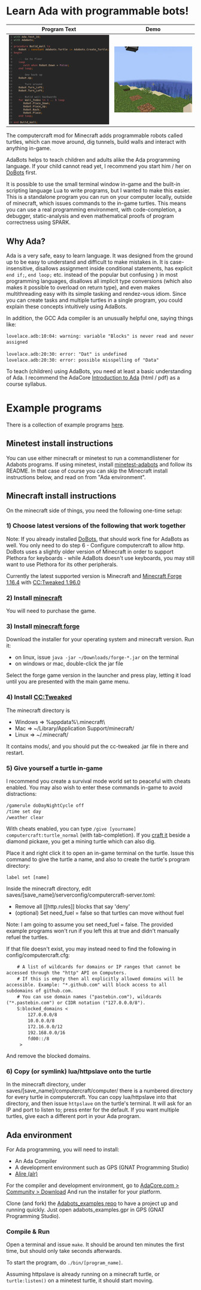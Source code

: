 # Learn Ada with programmable bots!

Program Text               |  Demo
:-------------------------:|:-------------------------:
![](demo/build_wall_program.png)  |  ![](demo/small_gif.gif)

The computercraft mod for Minecraft adds programmable robots called turtles,
which can move around, dig tunnels, build walls and interact with anything in-game.

AdaBots helps to teach children and adults alike the Ada programming language.
If your child cannot read yet, I recommend you start him / her on
[DoBots](http://github.com/TamaMcGlinn/DoBots) first.

It is possible to use the small terminal window in-game and the built-in scripting
language Lua to write programs, but I wanted to make this easier. This is a standalone
program you can run on your computer locally, outside of minecraft, which issues commands
to the in-game turtles. This means you can use a real programming environment, with
code-completion, a debugger, static-analysis and even mathematical proofs of program
correctness using SPARK.

## Why Ada?

Ada is a very safe, easy to learn language. It was designed from the ground up to be easy
to understand and difficult to make mistakes in. It is case-insensitive, disallows assignment
inside conditional statements, has explicit `end if;`, `end loop;` etc. instead of the popular
but confusing `}` in most programming languages, disallows all implicit type conversions
(which also makes it possible to overload on return type), and even makes multithreading easy with
its simple tasking and rendez-vous idiom. Since you can create tasks and multiple turtles in a single
program, you could explain these concepts intuitively using AdaBots.

In addition, the GCC Ada compiler is an unusually helpful one, saying things like:

```
lovelace.adb:10:04: warning: variable "Blocks" is never read and never assigned

lovelace.adb:20:30: error: "Dat" is undefined
lovelace.adb:20:30: error: possible misspelling of "Data"
```

To teach (children) using AdaBots, you need at least a basic understanding of Ada. I recommend
the AdaCore [Introduction to Ada](https://learn.adacore.com/courses/intro-to-ada/) (html / pdf)
as a course syllabus.

# Example programs

There is a collection of example programs [here](https://github.com/TamaMcGlinn/AdaBots_examples).


## Minetest install instructions

You can use either minecraft or minetest to run a commandlistener for Adabots programs.
If using minetest, install [minetest-adabots](https://github.com/TamaMcGlinn/minetest-adabots) and follow its README.
In that case of course you can skip the Minecraft install instructions below, and read on from "Ada environment".

## Minecraft install instructions

On the minecraft side of things, you need the following one-time setup:

### 1) Choose latest versions of the following that work together

Note: If you already installed [DoBots](http://github.com/TamaMcGlinn/DoBots), that should work fine for AdaBots as well. You only need to
do step 6 - Configure computercraft to allow http. DoBots uses a slightly older version of Minecraft in order to support Plethora for
keyboards - while AdaBots doesn't use keyboards, you may still want to use Plethora for its other peripherals.

Currently the latest supported version is Minecraft and
[Minecraft Forge 1.16.4](https://files.minecraftforge.net/net/minecraftforge/forge/index_1.16.4.html)
with [CC:Tweaked 1.96.0](https://www.curseforge.com/minecraft/mc-mods/cc-tweaked/files)

### 2) Install [minecraft](https://minecraft.net/)

You will need to purchase the game.

### 3) Install [minecraft forge](https://files.minecraftforge.net/net/minecraftforge/forge/)

Download the installer for your operating system and minecraft version. Run it:

- on linux, issue `java -jar ~/Downloads/forge-*.jar` on the terminal
- on windows or mac, double-click the jar file

Select the forge game version in the launcher and press play, letting it load until you
are presented with the main game menu.

### 4) Install [CC:Tweaked](https://www.curseforge.com/minecraft/mc-mods/cc-tweaked)

The minecraft directory is 

- Windows => %appdata%\\.minecraft\
- Mac     => ~/Library/Application Support/minecraft/
- Linux   => ~/.minecraft/

It contains mods/, and you should put the cc-tweaked .jar file in there and restart.

### 5) Give yourself a turtle in-game

I recommend you create a survival mode world set to peaceful with cheats enabled. 
You may also wish to enter these commands in-game to avoid distractions:

```
/gamerule doDayNightCycle off
/time set day
/weather clear
```

With cheats enabled, you can type `/give [yourname] computercraft:turtle_normal` (with tab-completion).
If you [craft it](https://www.minecraft-crafting.net/) beside a diamond pickaxe, you get a mining turtle which can also dig.

Place it and right click it to open an in-game terminal on the turtle. Issue this command to give
the turtle a name, and also to create the turtle's program directory:

```
label set [name]
```

Inside the minecraft directory, edit saves/[save_name]/serverconfig/computercraft-server.toml:

- Remove all [[http.rules]] blocks that say 'deny'
- (optional) Set need_fuel = false so that turtles can move without fuel

Note: I am going to assume you set need_fuel = false. The provided example programs won't run
if you left this at true and didn't manually refuel the turtles.

If that file doesn't exist, you may instead need to find the following in config/computercraft.cfg:

```
    # A list of wildcards for domains or IP ranges that cannot be accessed through the "http" API on Computers.
    # If this is empty then all explicitly allowed domains will be accessible. Example: "*.github.com" will block access to all subdomains of github.com.
    # You can use domain names ("pastebin.com"), wildcards ("*.pastebin.com") or CIDR notation ("127.0.0.0/8").
    S:blocked_domains <
        127.0.0.0/8
        10.0.0.0/8
        172.16.0.0/12
        192.168.0.0/16
        fd00::/8
     >
```

And remove the blocked domains.

### 6) Copy (or symlink) lua/httpslave onto the turtle

In the minecraft directory, under saves/[save_name]/computercraft/computer/ there is a numbered
directory for every turtle in computercraft. You can copy lua/httpslave into that directory,
and then issue `httpslave` on the turtle's terminal. It will ask for an IP and port to listen to;
press enter for the default. If you want multiple turtles, give each a different port in your
Ada program.

## Ada environment

For Ada programming, you will need to install:

- An Ada Compiler
- A development environment such as GPS (GNAT Programming Studio)
- [Alire (alr)](https://alire.ada.dev/)

For the compiler and development environment,
go to [AdaCore.com > Community > Download](https://www.adacore.com/download)
And run the installer for your platform.

Clone (and fork) the [Adabots_examples repo](https://github.com/TamaMcGlinn/adabots_examples) to have a project up and running quickly.
Just open adabots_examples.gpr in GPS (GNAT Programming Studio).

### Compile & Run

Open a terminal and issue `make`. It should be around ten minutes the first time, but should only take seconds afterwards.

To start the program, do `./bin/[program_name]`.

Assuming httpslave is already running on a minecraft turtle,
or `turtle:listen()` on a minetest turtle,
it should start moving.
